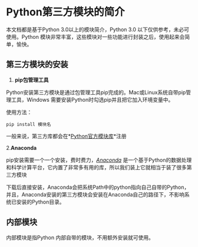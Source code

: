 #	Python第三方模块的简介

本文档都是基于Python 3.0以上的模块简介，Python 3.0 以下仅供参考，未必可使用。Python 模块非常丰富，这些模块对一些功能进行封装之后，使用起来会简单，愉快。

##	第三方模块的安装

1. **pip包管理工具**

Python安装第三方模块是通过包管理工具pip完成的。Mac或Linux系统自带pip管理工具，Windows 需要安装Python时勾选pip并且把它加入环境变量中。

使用方法：

```
pip install 模块名
```

一般来说，第三方库都会在*[Python官方模块库](https://pypi.org/)*注册

2.**Anaconda**

pip安装需要一个一个安装，费时费力，*[Anaconda](https://www.anaconda.com/)* 是一个基于Python的数据处理和科学计算平台，它内置了非常多有用的库，所以我们装上它就相当于装了很多第三方模块

下载后直接安装，Anaconda会把系统Path中的python指向自己自带的Python，并且，Anaconda安装的第三方模块会安装在Anaconda自己的路径下，不影响系统已安装的Python目录。 

##	内部模块

内部模块是指Python 内部自带的模块，不用额外安装就可使用。

